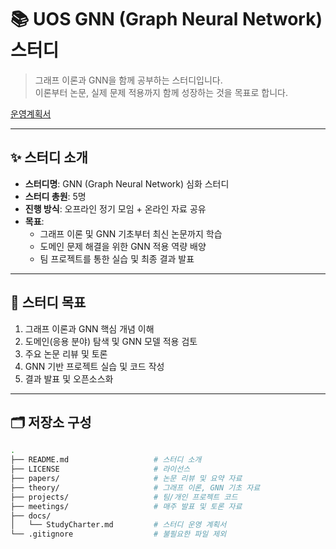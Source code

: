 # 📚 UOS GNN (Graph Neural Network) 스터디

> 그래프 이론과 GNN을 함께 공부하는 스터디입니다.  
> 이론부터 논문, 실제 문제 적용까지 함께 성장하는 것을 목표로 합니다.

[운영계획서](docs/StudyCharter.md)

---

## ✨ 스터디 소개

- **스터디명**: GNN (Graph Neural Network) 심화 스터디
- **스터디 총원**: 5명
- **진행 방식**: 오프라인 정기 모임 + 온라인 자료 공유
- **목표**: 
  - 그래프 이론 및 GNN 기초부터 최신 논문까지 학습
  - 도메인 문제 해결을 위한 GNN 적용 역량 배양
  - 팀 프로젝트를 통한 실습 및 최종 결과 발표

---

## 🎯 스터디 목표

1. 그래프 이론과 GNN 핵심 개념 이해
2. 도메인(응용 분야) 탐색 및 GNN 모델 적용 검토
3. 주요 논문 리뷰 및 토론
4. GNN 기반 프로젝트 실습 및 코드 작성
5. 결과 발표 및 오픈소스화

---

## 🗂️ 저장소 구성

```bash
.
├── README.md                   # 스터디 소개
├── LICENSE                     # 라이선스
├── papers/                     # 논문 리뷰 및 요약 자료
├── theory/                     # 그래프 이론, GNN 기초 자료
├── projects/                   # 팀/개인 프로젝트 코드
├── meetings/                   # 매주 발표 및 토론 자료
├── docs/
│   └── StudyCharter.md         # 스터디 운영 계획서
└── .gitignore                  # 불필요한 파일 제외
```
